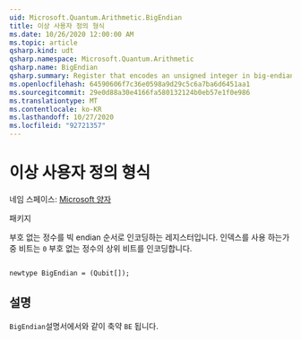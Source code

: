 ```yaml
---
uid: Microsoft.Quantum.Arithmetic.BigEndian
title: 이상 사용자 정의 형식
ms.date: 10/26/2020 12:00:00 AM
ms.topic: article
qsharp.kind: udt
qsharp.namespace: Microsoft.Quantum.Arithmetic
qsharp.name: BigEndian
qsharp.summary: Register that encodes an unsigned integer in big-endian order. The qubit with index `0` encodes the highest bit of an unsigned integer.
ms.openlocfilehash: 64590606f7c36e0598a9d29c5c6a7ba6d6451aa1
ms.sourcegitcommit: 29e0d88a30e4166fa580132124b0eb57e1f0e986
ms.translationtype: MT
ms.contentlocale: ko-KR
ms.lasthandoff: 10/27/2020
ms.locfileid: "92721357"
---
```

# <a name="bigendian-user-defined-type"></a>이상 사용자 정의 형식

네임 스페이스: [Microsoft 양자](xref:Microsoft.Quantum.Arithmetic)

패키지 [](https://nuget.org/packages/)


부호 없는 정수를 빅 endian 순서로 인코딩하는 레지스터입니다. 인덱스를 사용 하는가 중 비트는 `0` 부호 없는 정수의 상위 비트를 인코딩합니다.

```qsharp

newtype BigEndian = (Qubit[]);
```



## <a name="remarks"></a>설명

`BigEndian`설명서에서와 같이 축약 `BE` 됩니다.